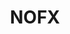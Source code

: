---
title: "NOFX"
summary: "Los Angeles, California based punk rock band founded in 1983. What does NOFX stand for? \"NOFX doesn't stand for shit. We just kinda ripped off the name from an old Boston band .\" Current members: “Fat” Mike Burkett - Vocals/Bass Eric Melvin - Vocals/Rhythm guitar Erik “Smelly” Sandin - Drums Aaron “El Hefe” Abeyta - Backing vocals/Lead guitar/Trumpet/Trombone Former members: Dave Allen - Vocals/Rhythm guitar Steve Kidwiller - Lead guitar Dave Casillas - Lead guitar Scott Aldahl - Drums Scott Sellers - Drums"
image: "nofx.jpg"
---